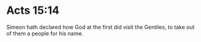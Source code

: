 # Acts 15:14

Simeon hath declared how God at the first did visit the Gentiles, to take out of them a people for his name.
